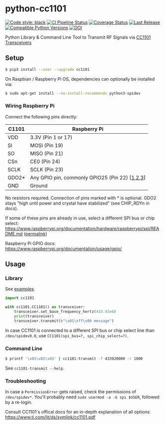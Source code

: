 # python-cc1101

[![Code style: black](https://img.shields.io/badge/code%20style-black-000000.svg)](https://github.com/psf/black)
[![CI Pipeline Status](https://github.com/fphammerle/python-cc1101/workflows/tests/badge.svg)](https://github.com/fphammerle/python-cc1101/actions)
[![Coverage Status](https://coveralls.io/repos/github/fphammerle/python-cc1101/badge.svg?branch=master)](https://coveralls.io/github/fphammerle/python-cc1101?branch=master)
[![Last Release](https://img.shields.io/pypi/v/cc1101.svg)](https://pypi.org/project/cc1101/#history)
[![Compatible Python Versions](https://img.shields.io/pypi/pyversions/cc1101.svg)](https://pypi.org/project/cc1101/)
[![DOI](https://zenodo.org/badge/292333844.svg)](https://zenodo.org/badge/latestdoi/292333844)

Python Library & Command Line Tool to Transmit RF Signals via [CC1101 Transceivers](https://www.ti.com/product/CC1101)

## Setup

```sh
$ pip3 install --user --upgrade cc1101
```

On Raspbian / Raspberry Pi OS, dependencies can optionally be installed via:
```sh
$ sudo apt-get install --no-install-recommends python3-spidev
```

### Wiring Raspberry Pi

Connect the following pins directly:

|C1101 |Raspberry Pi        |
|------|--------------------|
|VDD   | 3.3V (Pin 1 or 17) |
|SI    | MOSI (Pin 19)      |
|SO    | MISO (Pin 21)      |
|CSn   | CE0 (Pin 24)       |
|SCLK  | SCLK (Pin 23)      |
|GDO2\*| Any GPIO pin, commonly GPIO25 (Pin 22) \[[1](https://github.com/SpaceTeddy/CC1101/blob/0d0f011d3b808e36ad57fab596ed5e1db9516856/README.md#hardware-connection),[2](https://allgeek.de/2017/07/31/cc1101-spi-raspberry-adapter-fuer-homegear-homematicmax/),[3](https://securipi.co.uk/cc1101.pdf)\] |
|GND   | Ground             |

No resistors required.
Connection of pins marked with \* is optional.
GDO2 stays "high until power and crystal have stabilized" (see CHIP_RDYn in docs).

If some of these pins are already in use,
select a different SPI bus or chip select:
https://www.raspberrypi.org/documentation/hardware/raspberrypi/spi/README.md
([permalink](https://github.com/raspberrypi/documentation/blob/d41d69f8efa3667b1a8b01a669238b8bd113edc1/hardware/raspberrypi/spi/README.md#hardware))

Raspberry Pi GPIO docs: https://www.raspberrypi.org/documentation/usage/gpio/

## Usage

### Library

See [examples](https://github.com/fphammerle/python-cc1101/blob/master/examples/).

```python
import cc1101

with cc1101.CC1101() as transceiver:
    transceiver.set_base_frequency_hertz(433.92e6)
    print(transceiver)
    transceiver.transmit(b"\x01\xff\x00 message")
```

In case CC1101 is connected to a different SPI bus or chip select line
than `/dev/spidev0.0`,
use `CC1101(spi_bus=?, spi_chip_select=?)`.

### Command Line

```sh
$ printf '\x01\x02\x03' | cc1101-transmit -f 433920000 -r 1000
```

See `cc1101-transmit --help`.

### Troubleshooting

In case a `PermissionError` gets raised,
check the permissions of `/dev/spidev*`.
You'll probably need `sudo usermod -a -G spi $USER`,
followed by a re-login.

Consult CC1101's offical docs for an in-depth explanation of all options:
https://www.ti.com/lit/ds/symlink/cc1101.pdf
